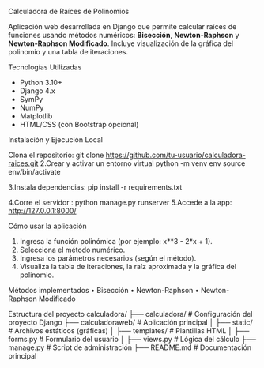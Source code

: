 Calculadora de Raíces de Polinomios

Aplicación web desarrollada en Django que permite calcular raíces de funciones usando métodos numéricos: **Bisección**, **Newton-Raphson** y **Newton-Raphson Modificado**. Incluye visualización de la gráfica del polinomio y una tabla de iteraciones.

Tecnologías Utilizadas
- Python 3.10+
- Django 4.x
- SymPy
- NumPy
- Matplotlib
- HTML/CSS (con Bootstrap opcional)


Instalación y Ejecución Local

Clona el repositorio:
git clone https://github.com/tu-usuario/calculadora-raices.git
2.Crear y activar un entorno virtual
python -m venv env
source env/bin/activate    

3.Instala dependencias:
pip install -r requirements.txt

4.Corre  el servidor : python manage.py runserver
5.Accede a la app: http://127.0.0.1:8000/



Cómo usar la aplicación
1.	Ingresa la función polinómica (por ejemplo: x**3 - 2*x + 1).
2.	Selecciona el método numérico.
3.	Ingresa los parámetros necesarios (según el método).
4.	Visualiza la tabla de iteraciones, la raíz aproximada y la gráfica del polinomio.

Métodos implementados
•	Bisección
•	Newton-Raphson
•	Newton-Raphson Modificado

Estructura del proyecto
calculadora/
├── calculadora/          # Configuración del proyecto Django
├── calculadoraweb/       # Aplicación principal
│   ├── static/           # Archivos estáticos (gráficas)
│   ├── templates/        # Plantillas HTML
│   ├── forms.py          # Formulario del usuario
│   ├── views.py          # Lógica del cálculo
├── manage.py             # Script de administración
├── README.md             # Documentación principal

